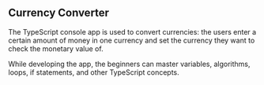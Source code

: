 ## Currency Converter
The TypeScript console app is used to convert currencies: the users enter a certain amount of money in one currency and set the currency they want to check the monetary value of.

While developing the app, the beginners can master variables, algorithms, loops, if statements, and other TypeScript concepts.

